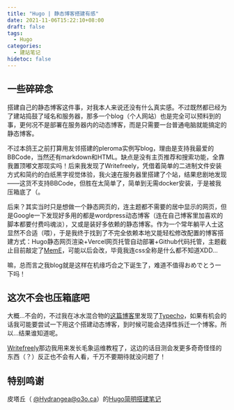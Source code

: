 ```yaml
---
title: "Hugo | 静态博客搭建有感"
date: 2021-11-06T15:22:10+08:00
draft: false
tags:
  - Hugo
categories:
  - 建站笔记
hidetoc: false
---
```

## 一些碎碎念

搭建自己的静态博客这件事，对我本人来说还没有什么真实感。不过既然都已经为了建站捣鼓了域名和服务器，那多一个blog（个人网站）也是完全可以预料到的事，更何况不是部署在服务器内的动态博客，而是只需要一台普通电脑就能搞定的静态博客。

不过本鸽王之前打算用友邻搭建的pleroma实例写blog，理由是支持我最爱的BBCode，当然还有markdown和HTML。缺点是没有主页推荐和搜索功能，全靠我置顶嘟文那现实吗！后来我发现了Writefreely，凭借着简单的二进制文件安装方式和简约的白纸黑字视觉体验，我火速在服务器里搭建了个站，结果悲剧地发现——这货不支持BBCode，但胜在太简单了，简单到无需docker安装，于是被我压箱底了（。

后来？其实当时只是想做一个静态网页的，连主题都不需要的居中显示的网页，但是Google一下发现好多用的都是wordpress动态博客（连在自己博客里加喜欢的脚本都要付费吗魂淡），又或是装好多依赖的静态博客。作为一个常年躺平人士这显然不合适（喂），于是我终于找到了不完全依赖本地又能轻松修改配置的博客搭建方式：Hugo静态网页渲染+Vercel网页托管自动部署+Github代码托管，主题截止目前敲定了[MemE](https://github.com/reuixiy/hugo-theme-meme)，可能以后会改，毕竟我连css全称是什么都不知道XDD...

嘛，总而言之我blog就是这样在机缘巧合之下诞生了，难道不值得おめでとう一下吗！

## 这次不会也压箱底吧

大概...不会的，不过我在冰水混合物的[这篇博客](https://binghuohunhewu.com/2020/03/02/personalblog/)里发现了[Typecho](https://typecho.org/)，如果有机会的话我可能要尝试一下用这个搭建动态博客，到时候可能会选择性拆迁一个博客。所以...结果谁知道呢。

[Writefreely](https://zone.tantalum.life/Roelxy)那边我用来发长毛象运维教程了，这边的话目测会发更多奇奇怪怪的东西（？）反正也不会有人看，千万不要期待就没问题了！

## 特别鸣谢

皮塔丘（ [@Hydrangea@o3o.ca](https://o3o.ca/@Hydrangea)）的[Hugo简明搭建笔记](https://mantyke.icu/2021/hugo-build-blog)